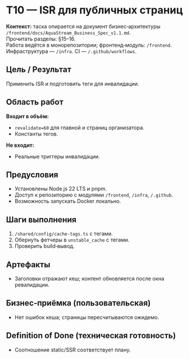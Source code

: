 # T10 — ISR для публичных страниц

**Контекст:** таска опирается на документ бизнес‑архитектуры `/frontend/docs/AquaStream_Business_Spec_v1.1.md`.  
Прочитать разделы: §15–16.  
Работа ведётся в монорепозитории; фронтенд‑модуль: `/frontend`. Инфраструктура — `/infra`. CI — `/.github/workflows`.

## Цель / Результат
Применить ISR и подготовить теги для инвалидации.

## Область работ
**Входит в объём:**
- `revalidate=60` для главной и страниц организатора.
- Константы тегов.

**Не входит:**
- Реальные триггеры инвалидации.

## Предусловия
- Установлены Node.js 22 LTS и pnpm.
- Доступ к репозиторию с модулями `/frontend`, `/infra`, `/.github`.
- Возможность запускать Docker локально.

## Шаги выполнения
1. `/shared/config/cache-tags.ts` с тегами.
2. Обернуть фетчеры в `unstable_cache` с тегами.
3. Проверить build‑вывод.

## Артефакты
- Заголовки отражают кеш; контент обновляется после окна ревалидации.

## Бизнес‑приёмка (пользовательская)
- Нет ошибок кеша; страницы пересчитываются ожидемо.

## Definition of Done (техническая готовность)
- Соотношение static/SSR соответствует плану.